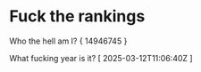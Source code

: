 # Fuck the rankings

Who the hell am I?
{ 14946745 }

What fucking year is it?
[ 2025-03-12T11:06:40Z ]
